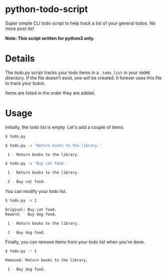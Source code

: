 # python-todo-script

Super simple CLI todo script to help track a list of your general todos.
No more post-its!

**Note: This script written for python3 only.**

# Details

The todo.py script tracks your todo items in a `.todo_list` in your `$HOME`
directory. If the file doesn't exist, one will be created. It forever uses this
file to track your todos.

Items are listed in the order they are added.

# Usage

Initially, the todo list is empty. Let's add a couple of items.

```bash
$ todo.py

$ todo.py -a 'Return books to the library.'

 1 - Return books to the library.

$ todo.py -a 'Buy cat food.'

 1 - Return books to the library.

 2 - Buy cat food.

```

You can modify your todo list.

```bash
$ todo.py -m 2

Original: Buy cat food.
Reword:   Buy dog food.

 1 - Return books to the library.

 2 - Buy dog food.

```

Finally, you can remove items from your todo list when you're done.

```bash
$ todo.py -r 1

Removed: Return books to the library.

 1 - Buy dog food.

```
